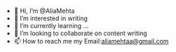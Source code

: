 - 👋 Hi, I’m @AliaMehta
- 👀 I’m interested in writing
- 🌱 I’m currently learning ...
- 💞️ I’m looking to collaborate on content writing
- 📫 How to reach me my Email:aliamehtaa@gmail.com

<!---
AliaMehta/AliaMehta is a ✨ special ✨ repository because its `README.md` (this file) appears on your GitHub profile.
You can click the Preview link to take a look at your changes.
--->
